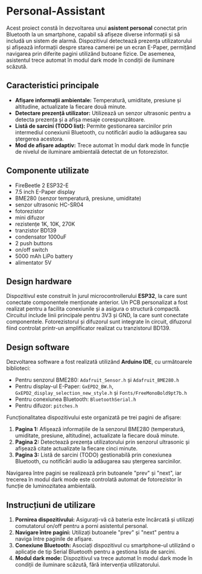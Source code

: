 # Personal-Assistant

Acest proiect constă în dezvoltarea unui **asistent personal** conectat prin Bluetooth la un smartphone, capabil să afișeze diverse informații și să includă un sistem de alarmă. Dispozitivul detectează prezența utilizatorului și afișează informații despre starea camerei pe un ecran E-Paper, permițând navigarea prin diferite pagini utilizând butoane fizice. De asemenea, asistentul trece automat în modul dark mode în condiții de iluminare scăzută.

## Caracteristici principale

- **Afișare informații ambientale:** Temperatură, umiditate, presiune și altitudine, actualizate la fiecare două minute.
- **Detectare prezență utilizator:** Utilizează un senzor ultrasonic pentru a detecta prezența și a afișa mesaje corespunzătoare.
- **Listă de sarcini (TODO list):** Permite gestionarea sarcinilor prin intermediul conexiunii Bluetooth, cu notificări audio la adăugarea sau ștergerea acestora.
- **Mod de afișare adaptiv:** Trece automat în modul dark mode în funcție de nivelul de iluminare ambientală detectat de un fotorezistor.

## Componente utilizate

- FireBeetle 2 ESP32-E
- 7.5 inch E-Paper display
- BME280 (senzor temperatură, presiune, umiditate)
- senzor ultrasonic HC-SR04
- fotorezistor
- mini difuzor
- rezistențe 1K, 10K, 270K
- tranzistor BD139
- condensator 1000uF
- 2 push buttons
- on/off switch
- 5000 mAh LiPo battery
- alimentator 5V

## Design hardware

Dispozitivul este construit în jurul microcontrollerului **ESP32**, la care sunt conectate componentele menționate anterior. Un PCB personalizat a fost realizat pentru a facilita conexiunile și a asigura o structură compactă. Circuitul include linii principale pentru 3V3 și GND, la care sunt conectate componentele. Fotorezistorul și difuzorul sunt integrate în circuit, difuzorul fiind controlat printr-un amplificator realizat cu tranzistorul BD139.

## Design software

Dezvoltarea software a fost realizată utilizând **Arduino IDE**, cu următoarele biblioteci:

- Pentru senzorul BME280: `Adafruit_Sensor.h` și `Adafruit_BME280.h`
- Pentru display-ul E-Paper: `GxEPD2_BW.h`, `GxEPD2_display_selection_new_style.h` și `Fonts/FreeMonoBold9pt7b.h`
- Pentru conexiunea Bluetooth: `BluetoothSerial.h`
- Pentru difuzor: `pitches.h`

Funcționalitatea dispozitivului este organizată pe trei pagini de afișare:

1. **Pagina 1:** Afișează informațiile de la senzorul BME280 (temperatură, umiditate, presiune, altitudine), actualizate la fiecare două minute.
2. **Pagina 2:** Detectează prezența utilizatorului prin senzorul ultrasonic și afișează citate actualizate la fiecare cinci minute.
3. **Pagina 3:** Listă de sarcini (TODO) gestionabilă prin conexiunea Bluetooth, cu notificări audio la adăugarea sau ștergerea sarcinilor.

Navigarea între pagini se realizează prin butoanele "prev" și "next", iar trecerea în modul dark mode este controlată automat de fotorezistor în funcție de luminozitatea ambientală.

## Instrucțiuni de utilizare

1. **Pornirea dispozitivului:** Asigurați-vă că bateria este încărcată și utilizați comutatorul on/off pentru a porni asistentul personal.
2. **Navigare între pagini:** Utilizați butoanele "prev" și "next" pentru a naviga între paginile de afișare.
3. **Conexiune Bluetooth:** Asociați dispozitivul cu smartphone-ul utilizând o aplicație de tip Serial Bluetooth pentru a gestiona lista de sarcini.
4. **Modul dark mode:** Dispozitivul va trece automat în modul dark mode în condiții de iluminare scăzută, fără intervenția utilizatorului.
